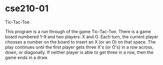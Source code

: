 # cse210-01
Tic-Tac-Toe

This program is a run through of the game Tic-Tac-Toe. There is a game board numbered 1-9 and two players: X and O. Each turn, the current player chooses a number on the board to insert an X (or an O) on that space. The play continues until the first player gets three X's (or O's) in a row across, down, or diagonally. If neither player is able to get three in a row, then the game ends in a draw.